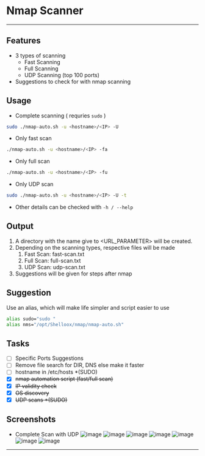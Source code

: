 # Nmap Scanner
---
## Features
- 3 types of scanning
  - Fast Scanning
  - Full Scanning
  - UDP Scanning (top 100 ports)
- Suggestions to check for with nmap scanning

## Usage
- Complete scanning ( requries `sudo` )
```bash
sudo ./nmap-auto.sh -u <hostname>/<IP> -U
```

- Only fast scan
```bash
./nmap-auto.sh -u <hostname>/<IP> -fa
```

- Only full scan
```bash
./nmap-auto.sh -u <hostname>/<IP> -fu
```

- Only UDP scan
```bash
sudo ./nmap-auto.sh -u <hostname>/<IP> -U -t
```

- Other details can be checked with `-h / --help`

## Output
1. A directory with the name give to <URL_PARAMETER> will be created.
1. Depending on the scanning types, respective files will be made
   1. Fast Scan: fast-scan.txt
   1. Full Scan: full-scan.txt
   1. UDP  Scan: udp-scan.txt
1. Suggestions will be given for steps after nmap 

## Suggestion
Use an alias, which will make life simpler and script easier to use
```bash
alias sudo="sudo "
alias nms="/opt/Shelloox/nmap/nmap-auto.sh"
```

## Tasks
- [ ] Specific Ports Suggestions
- [ ] Remove file search for DIR, DNS else make it faster
- [ ] hostname in /etc/hosts *(SUDO)
- [x] ~~nmap automation script (fast/full scan)~~
- [x] ~~IP validity check~~
- [x] ~~OS discovery~~
- [x] ~~UDP scans *(SUDO)~~

## Screenshots
- Complete Scan with UDP
![image](https://github.com/spllat-00/Shelloox/assets/50944153/4229d740-e8f4-4aee-bced-8580a14fd98a)
![image](https://github.com/spllat-00/Shelloox/assets/50944153/b9d97deb-232d-4228-993a-36b389c508cc)
![image](https://github.com/spllat-00/Shelloox/assets/50944153/b58cbc45-307a-420e-b5cc-2945a58f1e3c)
![image](https://github.com/spllat-00/Shelloox/assets/50944153/0218a13f-37b3-47b9-8f32-d4b1777540ee)
![image](https://github.com/spllat-00/Shelloox/assets/50944153/5f2d0c57-f050-4cf3-8406-41a89b25602d)
![image](https://github.com/spllat-00/Shelloox/assets/50944153/167a4970-9242-4f48-8809-b60f20c3b3cf)
![image](https://github.com/spllat-00/Shelloox/assets/50944153/2d5329ed-e796-4947-b6ca-14f4c59c326c)

---
